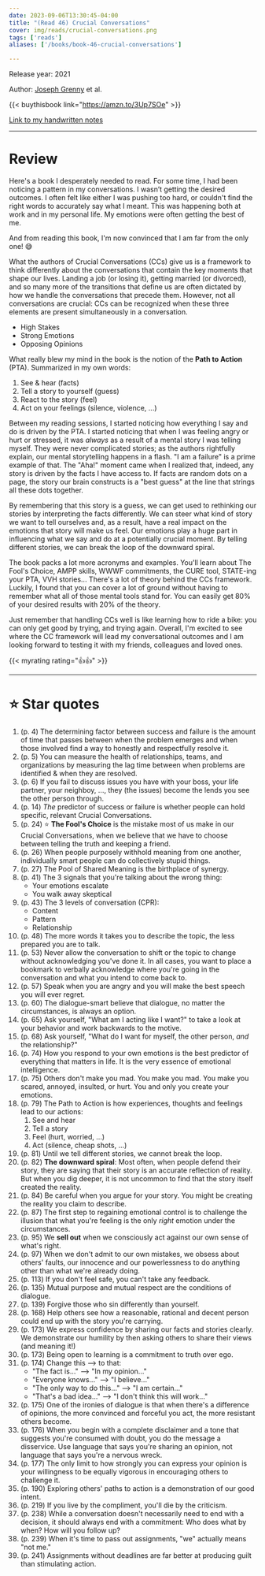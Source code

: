 ```yaml
---
date: 2023-09-06T13:30:45-04:00
title: "(Read 46) Crucial Conversations"
cover: img/reads/crucial-conversations.png
tags: ['reads']
aliases: ['/books/book-46-crucial-conversations']

---
```


Release year: 2021

Author: [Joseph Grenny](https://www.linkedin.com/in/joseph-grenny-a89081b/) et al.

{{< buythisbook link="https://amzn.to/3Up7SOe" >}}

[Link to my handwritten notes](https://drive.google.com/file/d/1PXEjWE7fKxq7mBoXlJ4jaCNgjHBtWitk/view?usp=drive_link)

---

# Review

Here's a book I desperately needed to read. For some time, I had been
noticing a pattern in my conversations. I wasn’t getting the desired
outcomes. I often felt like either I was pushing too hard, or couldn't
find the right words to accurately say what I meant. This was happening
both at work and in my personal life. My emotions were often getting the
best of me.

And from reading this book, I'm now convinced that I am far from the
only one! :sweat_smile:

What the authors of Crucial Conversations (CCs) give us is a framework to
think
differently about the conversations that contain the key moments that
shape our lives. Landing a job (or losing it), getting married (or
divorced), and so many more of the transitions that define us are
often dictated by how we handle the conversations that precede them.
However, not all conversations are crucial: CCs can be recognized when these three elements are present simultaneously in a conversation.

- High Stakes
- Strong Emotions
- Opposing Opinions

What really blew my mind in the book is the notion of the **Path to
Action** (PTA). Summarized in my own words:

1. See & hear (facts)
1. Tell a story to yourself (guess)
1. React to the story (feel)
1. Act on your feelings (silence, violence, ...)

Between my reading sessions, I started noticing how everything I say and
do is driven by the PTA. I started noticing that when I was feeling
angry or hurt or stressed, it was *always* as a result of a mental story
I was telling myself. They were never complicated stories; as the
authors rightfully explain, our mental storytelling happens in a flash.
"I am a failure" is a prime example of that. The "Aha!" moment came
when I realized that, indeed, any story is driven by the facts I have
access to. If facts are random dots on a page, the story our brain
constructs is a "best guess" at the line that strings all these dots
together.

By remembering that this story is a guess, we can get used to rethinking
our stories by interpreting the facts differently. We can steer what
kind of story we want to tell ourselves and, as a result, have a real
impact on the emotions that story will make us feel. Our emotions play a
huge part in influencing what we say and do at a potentially crucial
moment. By telling different stories, we can break the loop of the
downward spiral.

The book packs a lot more acronyms and examples. You'll learn about
The Fool's Choice, AMPP skills, WWWF commitments, the CURE tool, STATE-ing your PTA, VVH
stories... There's a lot of theory behind the
CCs framework. Luckily, I found that you can cover a
lot of ground without having to remember what all of those mental tools
stand for. You can easily get 80% of your desired results with 20% of
the theory.

Just remember that handling CCs well is like learning how to ride a
bike: you can only get good by trying, and trying again. Overall, I'm
excited to see where the CC framework will lead my conversational
outcomes and I am looking forward to testing it with my friends,
colleagues and loved ones.

{{< myrating rating="👍👍" >}}

---

# :star: Star quotes

1. (p. 4) The determining factor between success and failure is the
   amount of time that passes between when the problem emerges and when
   those involved find a way to honestly and respectfully resolve it.
1. (p. 5) You can measure the health of relationships, teams, and
   organizations by measuring the lag time between when problems are
   identified & when they are resolved.
1. (p. 6) If you fail to discuss issues you have with your boss, your
   life partner, your neighboy, ..., they (the issues) become the lends
   you see the other person through.
1. (p. 14) *The* predictor of success or failure is whether people can
   hold specific, relevant Crucial Conversations.
1. (p. 24) :star: **The Fool's Choice** is the mistake most of us make
   in our Crucial Conversations, when we believe that we have to choose
   between telling the truth and keeping a friend.
1. (p. 26) When people purposely withhold meaning from one another,
   individually smart people can do collectively stupid things.
1. (p. 27) The Pool of Shared Meaning is the birthplace of synergy.
1. (p. 41) The 3 signals that you're talking about the wrong thing:
    - Your emotions escalate
    - You walk away skeptical
1. (p. 43) The 3 levels of conversation (CPR):
    - Content
    - Pattern
    - Relationship
1. (p. 48) The more words it takes you to describe the topic, the less
   prepared you are to talk.
1. (p. 53) Never allow the conversation to shift or the topic to change
   without acknowledging you've done it. In all cases, you want to place
   a bookmark to verbally acknowledge where you're going in the
   conversation and what you intend to come back to.
1. (p. 57) Speak when you are angry and you will make the best speech
   you will ever regret.
1. (p. 60) The dialogue-smart believe that dialogue, no matter the
   circumstances, is always an option.
1. (p. 65) Ask yourself, "What am I acting like I want?" to take a look
   at your behavior and work backwards to the motive.
1. (p. 68) Ask yourself, "What do I want for myself, the other person,
   *and* the relationship?"
1. (p. 74) How you respond to your own emotions is the best predictor of
   everything that matters in life. It is the very essence of emotional
   intelligence.
1. (p. 75) Others don't make you mad. You make you mad. You make you
   scared, annoyed, insulted, or hurt. You and only you create your
   emotions.
1. (p. 79) The Path to Action is how experiences, thoughts and feelings
   lead to our actions:
    1. See and hear
    1. Tell a story
    1. Feel (hurt, worried, ...)
    1. Act (silence, cheap shots, ...)
1. (p. 81) Until we tell different stories, we cannot break the loop.
1. (p. 82) **The downward spiral**: Most often, when people defend their
   story, they are saying that their story is an accurate reflection of
   reality. But when you dig deeper, it is not uncommon to find that the
   story itself created the reality.
1. (p. 84) Be careful when you argue for your story. You might be
   creating the reality you claim to describe.
1. (p. 87) The first step to regaining emotional control is to challenge
   the illusion that what you're feeling is the only *right* emotion
   under the circumstances.
1. (p. 95) We **sell out** when we consciously act against our own sense
   of what's right.
1. (p. 97) When we don't admit to our own mistakes, we obsess about
   others' faults, our innocence and our powerlessness to do anything
   other than what we're already doing.
1. (p. 113) If you don't feel safe, you can't take any feedback.
1. (p. 135) Mutual purpose and mutual respect are the conditions of
   dialogue.
1. (p. 139) Forgive those who sin differently than yourself.
1. (p. 168) Help others see how a reasonable, rational and decent person
   could end up with the story you're carrying.
1. (p. 173) We express confidence by sharing our facts and stories
   clearly. We demonstrate our humility by then asking others to share
   their views (and meaning it!)
1. (p. 173) Being open to learning is a commitment to truth over ego.
1. (p. 174) Change this --> to that:
    - "The fact is..." --> "In my opinion..."
    - "Everyone knows..." --> "I believe..."
    - "The only way to do this..." --> "I am certain..."
    - "That's a bad idea..." --> "I don't think this will work..."
1. (p. 175) One of the ironies of dialogue is that when there's a
   difference of opinions, the more convinced and forceful you act, the
   more resistant others become.
1. (p. 176) When you begin with a complete disclaimer and a tone that
   suggests you're consumed with doubt, you do the message a disservice.
   Use language that says you're sharing an opinion, not language that
   says you're a nervous wreck.
1. (p. 177) The only limit to how strongly you can express your opinion
   is your willingness to be equally vigorous in encouraging others to
   challenge it.
1. (p. 190) Exploring others' paths to action is a demonstration of our
   good intent.
1. (p. 219) If you live by the compliment, you'll die by the criticism.
1. (p. 238) While a conversation doesn't necessarily need to end with a
   decision, it should always end with a commitment: Who does what by
   when? How will you follow up?
1. (p. 239) When it's time to pass out assignments, "we" actually means
   "not me."
1. (p. 241) Assignments without deadlines are far better at producing
   guilt than stimulating action.

